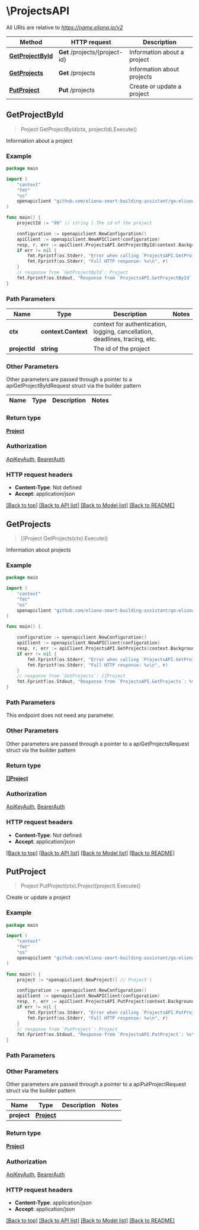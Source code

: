 # \ProjectsAPI

All URIs are relative to *https://name.eliona.io/v2*

Method | HTTP request | Description
------------- | ------------- | -------------
[**GetProjectById**](ProjectsAPI.md#GetProjectById) | **Get** /projects/{project-id} | Information about a project
[**GetProjects**](ProjectsAPI.md#GetProjects) | **Get** /projects | Information about projects
[**PutProject**](ProjectsAPI.md#PutProject) | **Put** /projects | Create or update a project



## GetProjectById

> Project GetProjectById(ctx, projectId).Execute()

Information about a project



### Example

```go
package main

import (
	"context"
	"fmt"
	"os"
	openapiclient "github.com/eliona-smart-building-assistant/go-eliona-api-client/v2"
)

func main() {
	projectId := "99" // string | The id of the project

	configuration := openapiclient.NewConfiguration()
	apiClient := openapiclient.NewAPIClient(configuration)
	resp, r, err := apiClient.ProjectsAPI.GetProjectById(context.Background(), projectId).Execute()
	if err != nil {
		fmt.Fprintf(os.Stderr, "Error when calling `ProjectsAPI.GetProjectById``: %v\n", err)
		fmt.Fprintf(os.Stderr, "Full HTTP response: %v\n", r)
	}
	// response from `GetProjectById`: Project
	fmt.Fprintf(os.Stdout, "Response from `ProjectsAPI.GetProjectById`: %v\n", resp)
}
```

### Path Parameters


Name | Type | Description  | Notes
------------- | ------------- | ------------- | -------------
**ctx** | **context.Context** | context for authentication, logging, cancellation, deadlines, tracing, etc.
**projectId** | **string** | The id of the project | 

### Other Parameters

Other parameters are passed through a pointer to a apiGetProjectByIdRequest struct via the builder pattern


Name | Type | Description  | Notes
------------- | ------------- | ------------- | -------------


### Return type

[**Project**](Project.md)

### Authorization

[ApiKeyAuth](../README.md#ApiKeyAuth), [BearerAuth](../README.md#BearerAuth)

### HTTP request headers

- **Content-Type**: Not defined
- **Accept**: application/json

[[Back to top]](#) [[Back to API list]](../README.md#documentation-for-api-endpoints)
[[Back to Model list]](../README.md#documentation-for-models)
[[Back to README]](../README.md)


## GetProjects

> []Project GetProjects(ctx).Execute()

Information about projects



### Example

```go
package main

import (
	"context"
	"fmt"
	"os"
	openapiclient "github.com/eliona-smart-building-assistant/go-eliona-api-client/v2"
)

func main() {

	configuration := openapiclient.NewConfiguration()
	apiClient := openapiclient.NewAPIClient(configuration)
	resp, r, err := apiClient.ProjectsAPI.GetProjects(context.Background()).Execute()
	if err != nil {
		fmt.Fprintf(os.Stderr, "Error when calling `ProjectsAPI.GetProjects``: %v\n", err)
		fmt.Fprintf(os.Stderr, "Full HTTP response: %v\n", r)
	}
	// response from `GetProjects`: []Project
	fmt.Fprintf(os.Stdout, "Response from `ProjectsAPI.GetProjects`: %v\n", resp)
}
```

### Path Parameters

This endpoint does not need any parameter.

### Other Parameters

Other parameters are passed through a pointer to a apiGetProjectsRequest struct via the builder pattern


### Return type

[**[]Project**](Project.md)

### Authorization

[ApiKeyAuth](../README.md#ApiKeyAuth), [BearerAuth](../README.md#BearerAuth)

### HTTP request headers

- **Content-Type**: Not defined
- **Accept**: application/json

[[Back to top]](#) [[Back to API list]](../README.md#documentation-for-api-endpoints)
[[Back to Model list]](../README.md#documentation-for-models)
[[Back to README]](../README.md)


## PutProject

> Project PutProject(ctx).Project(project).Execute()

Create or update a project



### Example

```go
package main

import (
	"context"
	"fmt"
	"os"
	openapiclient "github.com/eliona-smart-building-assistant/go-eliona-api-client/v2"
)

func main() {
	project := *openapiclient.NewProject() // Project | 

	configuration := openapiclient.NewConfiguration()
	apiClient := openapiclient.NewAPIClient(configuration)
	resp, r, err := apiClient.ProjectsAPI.PutProject(context.Background()).Project(project).Execute()
	if err != nil {
		fmt.Fprintf(os.Stderr, "Error when calling `ProjectsAPI.PutProject``: %v\n", err)
		fmt.Fprintf(os.Stderr, "Full HTTP response: %v\n", r)
	}
	// response from `PutProject`: Project
	fmt.Fprintf(os.Stdout, "Response from `ProjectsAPI.PutProject`: %v\n", resp)
}
```

### Path Parameters



### Other Parameters

Other parameters are passed through a pointer to a apiPutProjectRequest struct via the builder pattern


Name | Type | Description  | Notes
------------- | ------------- | ------------- | -------------
 **project** | [**Project**](Project.md) |  | 

### Return type

[**Project**](Project.md)

### Authorization

[ApiKeyAuth](../README.md#ApiKeyAuth), [BearerAuth](../README.md#BearerAuth)

### HTTP request headers

- **Content-Type**: application/json
- **Accept**: application/json

[[Back to top]](#) [[Back to API list]](../README.md#documentation-for-api-endpoints)
[[Back to Model list]](../README.md#documentation-for-models)
[[Back to README]](../README.md)

